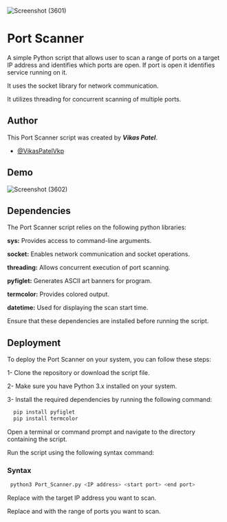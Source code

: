 ![Screenshot (3601)](https://github.com/VikasPatelVkp/Port_Scanner/assets/54985292/027a7401-11b5-4000-b6f3-0ce84f6d0eed)

# Port Scanner 

A simple Python script that allows user to scan a range of ports on a target IP address and identifies which ports are open. If port is open it identifies service running on it. 

It uses the socket library for network communication. 

It utilizes threading for concurrent scanning of multiple ports. 


## Author
This Port Scanner script was created by **_Vikas Patel_**.
- [@VikasPatelVkp](https://github.com/VikasPatelVkp)
## Demo
 ![Screenshot (3602)](https://github.com/VikasPatelVkp/Port_Scanner/assets/54985292/65e57cbf-dae0-49ef-85f0-5d48fe368bff)

## Dependencies

The Port Scanner script relies on the following python libraries:

**sys:** Provides access to command-line arguments.

**socket:** Enables network communication and socket operations.

**threading:** Allows concurrent execution of port scanning.

**pyfiglet:** Generates ASCII art banners for program.

**termcolor:** Provides colored output.

**datetime:** Used for displaying the scan start time.

Ensure that these dependencies are installed before running the script.

## Deployment

To deploy the Port Scanner on your system, you can follow these steps:

1- Clone the repository or download the script file.

2- Make sure you have Python 3.x installed on your system.

3- Install the required dependencies by running the following command:

```bash
  pip install pyfiglet 
  pip install termcolor
```
Open a terminal or command prompt and navigate to the directory containing the script.

Run the script using the following syntax command:


### Syntax
```bash
 python3 Port_Scanner.py <IP address> <start port> <end port>
```
Replace **_<IP address>_** with the target IP address you want to scan.
 
Replace **_<start port>_** and **_<end port>_** with the range of ports you want to scan.





